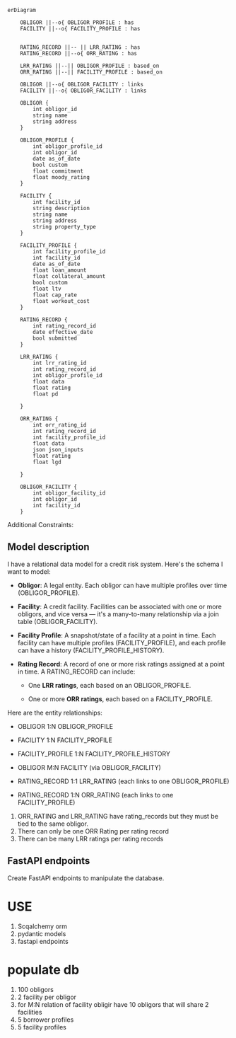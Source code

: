 ```mermaid 
erDiagram

    OBLIGOR ||--o{ OBLIGOR_PROFILE : has
    FACILITY ||--o{ FACILITY_PROFILE : has
 

    RATING_RECORD ||-- || LRR_RATING : has
    RATING_RECORD ||--o{ ORR_RATING : has

    LRR_RATING ||--|| OBLIGOR_PROFILE : based_on
    ORR_RATING ||--|| FACILITY_PROFILE : based_on

    OBLIGOR ||--o{ OBLIGOR_FACILITY : links
    FACILITY ||--o{ OBLIGOR_FACILITY : links

    OBLIGOR {
        int obligor_id
        string name
        string address
    }

    OBLIGOR_PROFILE {
        int obligor_profile_id
        int obligor_id
        date as_of_date
        bool custom
        float commitment
        float moody_rating 
    }

    FACILITY {
        int facility_id
        string description
        string name
        string address
        string property_type
    }

    FACILITY_PROFILE {
        int facility_profile_id
        int facility_id
        date as_of_date
        float loan_amount
        float collateral_amount
        bool custom
        float ltv
        float cap_rate
        float workout_cost
    } 

    RATING_RECORD {
        int rating_record_id
        date effective_date
        bool submitted
    }

    LRR_RATING {
        int lrr_rating_id
        int rating_record_id
        int obligor_profile_id
        float data
        float rating
        float pd
        
    }

    ORR_RATING {
        int orr_rating_id
        int rating_record_id
        int facility_profile_id
        float data
        json json_inputs
        float rating
        float lgd
        
    }

    OBLIGOR_FACILITY {
        int obligor_facility_id
        int obligor_id
        int facility_id
    }

```

Additional Constraints:


## Model description

I have a relational data model for a credit risk system. Here's the schema I want to model:

- **Obligor**: A legal entity. Each obligor can have multiple profiles over time (OBLIGOR_PROFILE).
    
- **Facility**: A credit facility. Facilities can be associated with one or more obligors, and vice versa — it's a many-to-many relationship via a join table (OBLIGOR_FACILITY).
    
- **Facility Profile**: A snapshot/state of a facility at a point in time. Each facility can have multiple profiles (FACILITY_PROFILE), and each profile can have a history (FACILITY_PROFILE_HISTORY).
    
- **Rating Record**: A record of one or more risk ratings assigned at a point in time. A RATING_RECORD can include:
    
    - One **LRR ratings**, each based on an OBLIGOR_PROFILE.
        
    - One or more **ORR ratings**, each based on a FACILITY_PROFILE.
        

Here are the entity relationships:

- OBLIGOR 1:N OBLIGOR_PROFILE
    
- FACILITY 1:N FACILITY_PROFILE
    
- FACILITY_PROFILE 1:N FACILITY_PROFILE_HISTORY
    
- OBLIGOR M:N FACILITY (via OBLIGOR_FACILITY)
    
- RATING_RECORD 1:1 LRR_RATING (each links to one OBLIGOR_PROFILE)
    
- RATING_RECORD 1:N ORR_RATING (each links to one FACILITY_PROFILE)
    

1. ORR_RATING and LRR_RATING have rating_records but they must be tied to the same obligor.
2. There can only be one ORR Rating per rating record  
3. There can be many LRR ratings per rating records


## FastAPI endpoints

Create FastAPI endpoints to manipulate the database.

# USE 

1. Scqalchemy orm 
2. pydantic models
5. fastapi endpoints

# populate db 

1. 100 obligors
2. 2 facility per obligor
3. for M:N relation of facility obligir have 10 obligors that will share 2 facilities
4. 5  borrower profiles
5. 5 facility profiles
 




